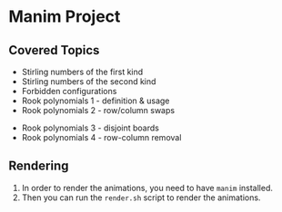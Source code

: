 # Manim Project

## Covered Topics

- Stirling numbers of the first kind
- Stirling numbers of the second kind
- Forbidden configurations
- Rook polynomials 1 - definition & usage
- Rook polynomials 2 - row/column swaps
<!-- + transposition -->
- Rook polynomials 3 - disjoint boards
- Rook polynomials 4 - row-column removal
<!-- - Rook polynomials 5 - highest factor calculated by usage of complement board -->

## Rendering

1. In order to render the animations, you need to have `manim` installed.
1. Then you can run the `render.sh` script to render the animations.
